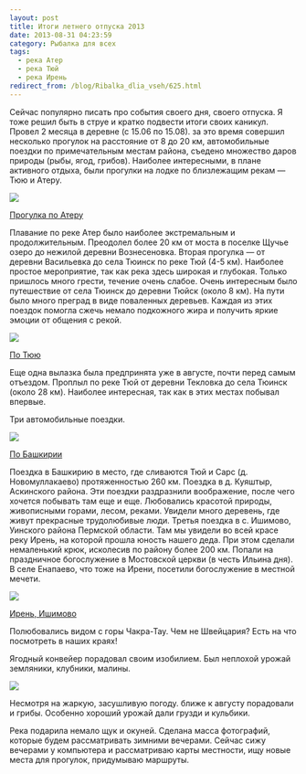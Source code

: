 ```yaml
---
layout: post
title: Итоги летнего отпуска 2013
date: 2013-08-31 04:23:59
category: Рыбалка для всех
tags:
  - река Атер
  - река Тюй
  - река Ирень
redirect_from: /blog/Ribalka_dlia_vseh/625.html
---
```

Сейчас популярно писать про события своего дня, своего отпуска. Я тоже
решил быть в струе и кратко подвести итоги своих каникул. Провел 2
месяца в деревне (с 15.06 по 15.08). за это время совершил несколько
прогулок на расстояние от 8 до 20 км, автомобильные поездки по
примечательным местам района, съедено множество даров природы (рыбы,
ягод, грибов). Наиболее интересными, в плане активного отдыха, были
прогулки на лодке по близлежащим рекам — Тюю и Атеру.

![](http://fishingguru.ru/uploads/images/00/00/01/2013/11/29/a4c39efa50.jpg)

[Прогулка по Атеру][1]

Плавание по реке Атер было наиболее экстремальным и продолжительным.
Преодолел более 20 км от моста в поселке Щучье озеро до нежилой деревни
Вознесеновка. Вторая прогулка — от деревни Васильевка до села Тюинск по реке
Тюй (4-5 км). Наиболее простое мероприятие, так как река здесь широкая и
глубокая. Только пришлось много грести, течение очень слабое. Очень
интересным было путешествие от села Тюинск до деревни Тюйск (около 8 км). На
пути было много преград в виде поваленных деревьев. Каждая из этих
поездок помогла сжечь немало подкожного жира и получить яркие эмоции от
общения с рекой.

![](http://fishingguru.ru/uploads/images/00/00/01/2013/11/29/840036de68.jpg)

[По Тюю][2]

Еще одна вылазка была предпринята уже в августе, почти перед самым
отъездом. Проплыл по реке Тюй от деревни Текловка до села Тюинск (около 28 км).
Наиболее интересная, так как в этих местах побывал впервые.

Три автомобильные поездки.

![](http://fishingguru.ru/uploads/images/00/00/01/2013/11/29/8a3f06760c.jpg)

[По Башкирии][3]

Поездка в Башкирию в место, где сливаются Тюй и Сарс (д. Новомуллакаево)
протяженностью 260 км. Поездка в д. Куяштыр, Аскинского района. Эти
поездки раздразнили воображение, после чего хочется побывать там еще и
еще. Любовались красотой природы, живописными горами, лесом, реками.
Увидели много деревень, где живут прекрасные трудолюбивые люди. Третья
поездка в с. Ишимово, Уинского района Пермской области. Там мы увидели
во всей красе реку Ирень, на которой прошла юность нашего деда. При этом
сделали немаленький крюк, исколесив по району более 200 км. Попали на
праздничное богослужение в Мостовской церкви (в честь Ильина дня). В селе
Енапаево, что тоже на Ирени, посетили богослужение в местной мечети.

![](http://fishingguru.ru/uploads/images/00/00/01/2013/11/29/4bd1009e4d.jpg)

[Ирень, Ишимово][4]

Полюбовались видом с горы Чакра-Тау. Чем не Швейцария? Есть на что
посмотреть в наших краях!

Ягодный конвейер порадовал своим изобилием. Был неплохой урожай
земляники, клубники, малины.

![](http://fishingguru.ru/uploads/images/00/00/01/2013/11/29/078f19b5f4.jpg)

Несмотря на жаркую, засушливую погоду. ближе к августу порадовали и
грибы. Особенно хороший урожай дали грузди и кульбики.

Река подарила немало щук и окуней. Сделана масса фотографий, которые
будем рассматривать зимними вечерами. Сейчас сижу вечерами у компьютера
и рассматриваю карты местности, ищу новые места для прогулок, придумываю
маршруты.

[1]: /blog/Ribalka_dlia_vseh/603.html
[2]: /blog/Ribalka_dlia_vseh/624.html
[3]: /blog/travel/609.html
[4]: /blog/travel/620.html
